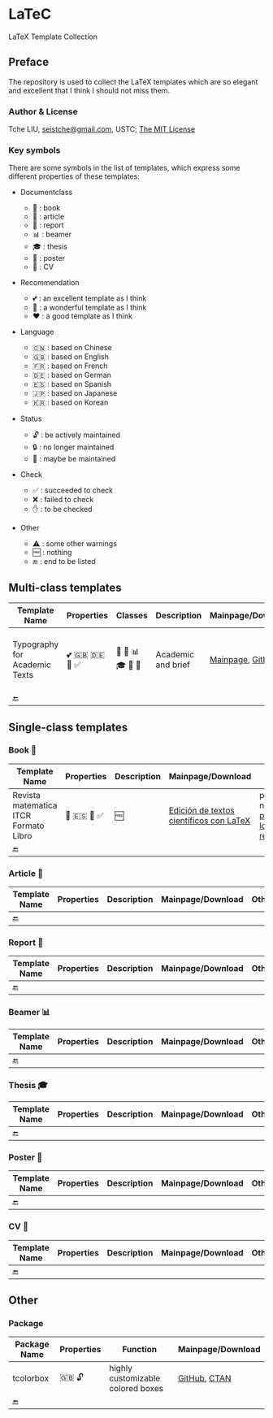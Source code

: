 # LaTeC

LaTeX Template Collection

## Preface

The repository is used to collect the LaTeX templates which are so elegant and excellent that I think I should not miss them.

### Author & License

Tche LIU, seistche@gmail.com, USTC; [The MIT License](http://tchel.mit-license.org/)

### Key symbols

There are some symbols in the list of templates, which express some different properties of these templates:

- Documentclass
  + :bookmark: : book
  + :page_facing_up: : article
  + :page_with_curl: : report
  + :bar_chart: : beamer
  + :mortar_board: : thesis
  + :newspaper: : poster
  + :bust_in_silhouette: : CV

- Recommendation
  + :two_hearts: : an excellent template as I think
  + :sparkling_heart: : a wonderful template as I think
  + :hearts: : a good template as I think

- Language
  + :cn: : based on Chinese
  + :uk: : based on English
  + :fr: : based on French
  + :de: : based on German
  + :es: : based on Spanish
  + :jp: : based on Japanese
  + :kr: : based on Korean

- Status
  + :unlock: : be actively maintained
  + :lock: : no longer maintained
  + :closed_lock_with_key: : maybe be maintained

- Check
  + :white_check_mark: : succeeded to check
  + :x: : failed to check
  + :raised_hand: : to be checked

- Other
  + :warning: : some other warnings
  + :free: : nothing
  + :end: : end to be listed

## Multi-class templates

| Template Name                 | Properties                                                   | Classes                                                      | Description        | Mainpage/Download                                            | Other                                                        |
| ----------------------------- | ------------------------------------------------------------ | ------------------------------------------------------------ | ------------------ | ------------------------------------------------------------ | ------------------------------------------------------------ |
| Typography for Academic Texts | :two_hearts: :uk: :de: :closed_lock_with_key: :white_check_mark: | :bookmark: :page_facing_up: :bar_chart: :mortar_board: :newspaper: :bust_in_silhouette: | Academic and brief | [Mainpage](https://holgergerhardt.github.io/index.html), [GitHub](https://github.com/HolgerGerhardt/TeXTemplates) | pdflatex, need [FontAwesome font](http://mirrors.ctan.org/fonts/fontawesome/opentype/FontAwesome.otf), [one solved issue](https://github.com/HolgerGerhardt/TeXTemplates/issues/2) and [another](https://github.com/HolgerGerhardt/TeXTemplates/issues/3) |
| :end:                         |                                                              |                                                              |                    |                                                              |                                                              |

## Single-class templates

### Book :bookmark:

| Template Name                         | Properties                                                   | Description | Mainpage/Download                                            | Other                                                        |
| ------------------------------------- | ------------------------------------------------------------ | ----------- | ------------------------------------------------------------ | ------------------------------------------------------------ |
| Revista matematica ITCR Formato Libro | :sparkling_heart: :es: :closed_lock_with_key: :white_check_mark: | :free:      | [Edición de textos científicos con LaTeX](https://tecdigital.tec.ac.cr/revistamatematica/Libros/LaTeX/index.htm) | pdflatex, need [psboxit](https://ctan.org/tex-archive/macros/latex209/contrib/misc/psboxit.sty), [local repo.](staged/Revista_matematica_ITCR_Formato_Libro_C) |
| :end:                                 |                                                              |             |                                                              |                                                              |

### Article :page_facing_up:

| Template Name | Properties | Description | Mainpage/Download | Other |
| ------------- | ---------- | ----------- | ----------------- | ----- |
| :end:         |            |             |                   |       |

### Report :page_with_curl:

| Template Name | Properties | Description | Mainpage/Download | Other |
| ------------- | ---------- | ----------- | ----------------- | ----- |
| :end:         |            |             |                   |       |

### Beamer :bar_chart:

| Template Name | Properties | Description | Mainpage/Download | Other |
| ------------- | ---------- | ----------- | ----------------- | ----- |
| :end:         |            |             |                   |       |

### Thesis :mortar_board:

| Template Name | Properties | Description | Mainpage/Download | Other |
| ------------- | ---------- | ----------- | ----------------- | ----- |
| :end:         |            |             |                   |       |

### Poster :newspaper:

| Template Name | Properties | Description | Mainpage/Download | Other |
| ------------- | ---------- | ----------- | ----------------- | ----- |
| :end:         |            |             |                   |       |

### CV :bust_in_silhouette:

| Template Name | Properties | Description | Mainpage/Download | Other |
| ------------- | ---------- | ----------- | ----------------- | ----- |
| :end:         |            |             |                   |       |

## Other

### Package

| Package Name | Properties    | Function                          | Mainpage/Download                                            |
| ------------ | ------------- | --------------------------------- | ------------------------------------------------------------ |
| tcolorbox    | :uk: :unlock: | highly customizable colored boxes | [GitHub](https://github.com/T-F-S/tcolorbox), [CTAN](https://ctan.org/pkg/tcolorbox) |
| :end:        |               |                                   |                                                              |

